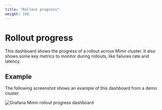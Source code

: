 ```yaml
---
title: "Rollout progress"
weight: 160
---
```


# Rollout progress

This dashboard shows the progress of a rollout across Mimir cluster.
It also shows some key metrics to monitor during rollouts, like failures rate and latency.

## Example

The following screenshot shows an example of this dashboard from a demo cluster.

![Grafana Mimir rollout progress dashboard](../../../../images/dashboards/mimir-rollout-progress.png)
